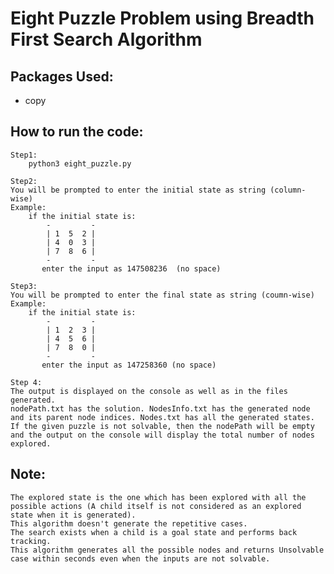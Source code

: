# Eight Puzzle Problem using Breadth First Search Algorithm
## Packages Used:
 - copy

## How to run the code:

    Step1:
        python3 eight_puzzle.py
              
    Step2:
    You will be prompted to enter the initial state as string (column-wise)
    Example:
        if the initial state is:
            -         -
            | 1  5  2 |
            | 4  0  3 |
            | 7  8  6 |
            -         -
           enter the input as 147508236  (no space)

    Step3:
    You will be prompted to enter the final state as string (coumn-wise)
    Example:
        if the initial state is:
            -         -
            | 1  2  3 |
            | 4  5  6 |
            | 7  8  0 |
            -         -
           enter the input as 147258360 (no space)

    Step 4:
    The output is displayed on the console as well as in the files generated.
    nodePath.txt has the solution. NodesInfo.txt has the generated node and its parent node indices. Nodes.txt has all the generated states.
    If the given puzzle is not solvable, then the nodePath will be empty and the output on the console will display the total number of nodes explored.

## Note:
    The explored state is the one which has been explored with all the possible actions (A child itself is not considered as an explored state when it is generated).
    This algorithm doesn't generate the repetitive cases.
    The search exists when a child is a goal state and performs back tracking.
    This algorithm generates all the possible nodes and returns Unsolvable case within seconds even when the inputs are not solvable.
